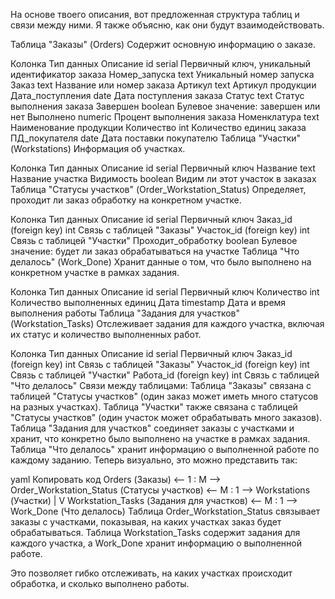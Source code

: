 

На основе твоего описания, вот предложенная структура таблиц и связи между ними. Я также объясню, как они будут взаимодействовать.

Таблица "Заказы" (Orders)
Содержит основную информацию о заказе.

Колонка	Тип данных	Описание
id	serial	Первичный ключ, уникальный идентификатор заказа
Номер_запуска	text	Уникальный номер запуска
Заказ	text	Название или номер заказа
Артикул	text	Артикул продукции
Дата_поступления	date	Дата поступления заказа
Статус	text	Статус выполнения заказа
Завершен	boolean	Булевое значение: завершен или нет
Выполнено	numeric	Процент выполнения заказа
Номенклатура	text	Наименование продукции
Количество	int	Количество единиц заказа
ПД_покупателя	date	Дата поставки покупателю
Таблица "Участки" (Workstations)
Информация об участках.

Колонка	Тип данных	Описание
id	serial	Первичный ключ
Название	text	Название участка
Видимость	boolean	Видим ли этот участок в заказах
Таблица "Статусы участков" (Order_Workstation_Status)
Определяет, проходит ли заказ обработку на конкретном участке.

Колонка	Тип данных	Описание
id	serial	Первичный ключ
Заказ_id (foreign key)	int	Связь с таблицей "Заказы"
Участок_id (foreign key)	int	Связь с таблицей "Участки"
Проходит_обработку	boolean	Булевое значение: будет ли заказ обрабатываться на участке
Таблица "Что делалось" (Work_Done)
Хранит данные о том, что было выполнено на конкретном участке в рамках задания.

Колонка	Тип данных	Описание
id	serial	Первичный ключ
Количество	int	Количество выполненных единиц
Дата	timestamp	Дата и время выполнения работы
Таблица "Задания для участков" (Workstation_Tasks)
Отслеживает задания для каждого участка, включая их статус и количество выполненных работ.

Колонка	Тип данных	Описание
id	serial	Первичный ключ
Заказ_id (foreign key)	int	Связь с таблицей "Заказы"
Участок_id (foreign key)	int	Связь с таблицей "Участки"
Работа_id (foreign key)	int	Связь с таблицей "Что делалось"
Связи между таблицами:
Таблица "Заказы" связана с таблицей "Статусы участков" (один заказ может иметь много статусов на разных участках).
Таблица "Участки" также связана с таблицей "Статусы участков" (один участок может обрабатывать много заказов).
Таблица "Задания для участков" соединяет заказы с участками и хранит, что конкретно было выполнено на участке в рамках задания.
Таблица "Что делалось" хранит информацию о выполненной работе по каждому заданию.
Теперь визуально, это можно представить так:

yaml
Копировать код
Orders (Заказы) <-- 1 : M --> Order_Workstation_Status (Статусы участков) <-- M : 1 --> Workstations (Участки)
        |
        V
Workstation_Tasks (Задания для участков) <-- M : 1 --> Work_Done (Что делалось)
Таблица Order_Workstation_Status связывает заказы с участками, показывая, на каких участках заказ будет обрабатываться. Таблица Workstation_Tasks содержит задания для каждого участка, а Work_Done хранит информацию о выполненной работе.

Это позволяет гибко отслеживать, на каких участках происходит обработка, и сколько выполнено работы.